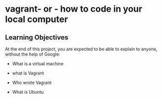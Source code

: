 # vagrant- or - how to code in your local computer

## Learning Objectives

At the end of this project, you are expected to be able to explain to anyone, without the help of Google:

* What is a virtual machine

* what is Vagrant

* Who wrote Vagrant

* What is Ubuntu


